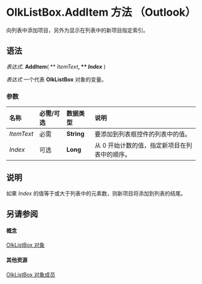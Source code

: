 
# OlkListBox.AddItem 方法 （Outlook）

向列表中添加项目，另外为显示在列表中的新项目指定索引。


## 语法

 _表达式_. **AddItem**( ** _ItemText_**, ** _Index_** )

 _表达式_ 一个代表 **OlkListBox** 对象的变量。


### 参数



|**名称**|**必需/可选**|**数据类型**|**说明**|
|:-----|:-----|:-----|:-----|
| _ItemText_|必需|**String**|要添加到列表框控件的列表中的值。|
| _Index_|可选|**Long**|从 0 开始计数的值，指定新项目在列表中的顺序。|

## 说明

如果  _Index_ 的值等于或大于列表中的元素数，则新项目将添加到列表的结尾。


## 另请参阅


#### 概念


[OlkListBox 对象](373d2a00-97e5-2ed3-f15f-577d97b32334.md)
#### 其他资源


[OlkListBox 对象成员](b8bed0b5-6994-1492-055e-4067b232f9c4.md)